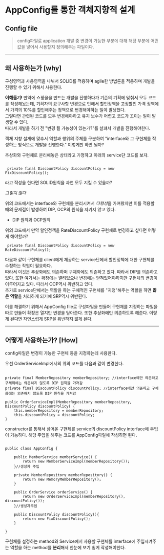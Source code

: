 # AppConfig를 통한 객체지향적 설계

## Config file

> config파일로 application 개발 중 변경이 가능한 부분에 대해 해당 부분에 어떤 값을 넣어서 사용할지 정의해주는 파일이다.

---

## 왜 사용하는가 [why]


구성영역과 사용영역을 나눠서 SOLID를 적용하며 agile한 방법론을 적용하며 개발을 진행할 수 있기 위해서 사용한다.

**이해돕기!**
만약에 쇼핑몰을 만드는 개발을 진행하다가 기존의 기획에 맞춰서 모두 코드를 작성해놨는데, 기획자의 요구사항 변경으로 인해서 할인정책을 고정할인 가격 정책에서 가격의 10%를 할인해주는 정책으로 변경해야하는 일이 발생했다.<br>
그렇다면 관련된 코드를 모두 변경해야하고 유지 보수가 어렵고 코드가 꼬이는 일이 발생할 수 있다.<br>
따라서 개발을 하기 전 "변경 될 가능성이 있는가?"를 살펴서 개발을 진행해야한다.<br>

객체 지향 설계에 맞추서 역할과 행위의 주체를 구분하여 "interface와 그 구현체를 작성하는 방식으로 개발을 진행한다." 이렇게만 하면 될까?<br>

추상화와 구현체로 분리해놓은 상태라고 가정하고 아래의 service단 코드를 보자.
```

 private final DiscountPolicy discountPolicy = new FixDiscountPolicy();

```
라고 작성을 한다면 SOLID원칙을 과연 모두 지킬 수 있을까?<br>

*그렇지 않다*<br>

위의 코드에서는 interface와 구현체를 분리시켜서 *다형성*을 가져왔지만 이를 적용할 때의 문제점이 발생하여 DIP, OCP의 원칙을 지키지 않고 있다.<br>

- DIP 원칙과 OCP원칙

위의 코드에서 만약 할인정책을 RateDiscountPolicy 구현체로 변경하고 싶다면 어떻게 해야할까?<br>
~~~
 private final DiscountPolicy discountPolicy = new RateDiscountPolicy();
~~~
다음과 같이 구현체를 client에게 제공하는 service단에서 할인정책에 대한 구현체를 수정하는 작업이 필요하다.<br>
따라서 이것은 추상화에도 의존하며 구체화에도 의존하고 있다. 따라서 DIP를 의존하고 있다. 또한 여기서는 확장에는 열려있으나 변경에는 닫혀있어야하지만 구현체의 변경이 이루어지고 있다. 따라서 OCP역시 위반하고 있다. <br>
추가로 service단에서는 역할을 하는 구체적인 구현체를 "지정"해주는 역할을 하면 **많은 역할**을 처리하게 되기에 SRP역시 위반된다.<br>

이를 해결하기 위해서 AppConfig file로 구성파일을 만들어 구현체를 지정하는 파일을 따로 만들어 확장은 열지만 변경을 닫아준다. 또한 추상화에만 의존하도록 해준다. 이렇게 된다면 자연스럽게 SRP을 위반하지 않게 된다.

---

## 어떻게 사용하는가? [How]

config파일은 변경이 가능한 구현체 등을 지정하는데 사용한다.

우선 OrderServiceImpl에서의 위의 코드를 다음과 같이 변경한다.
~~~

private final MemberRepository memberRepository; //interface에만 의존하고 구체화에는 의존하지 않도록 DIP 원칙을 가져감
private final DiscountPolicy discountPolicy; //interface에만 의존하고 구체화에는 의존하지 않도록 DIP 원칙을 가져감

public OrderServiceImpl(MemberRepository memberRepository, DiscountPolicy discountPolicy) {
    this.memberRepository = memberRepository;
    this.discountPolicy = discountPolicy;
}
~~~
constructor를 통해서 넘어온 구현체를 service의 discountPolicy interface에 주입이 가능하다. 해당 주입을 해주는 코드를 AppConfig파일에 작성하면 된다.

~~~

public class AppConfig {

    public MemberService memberService() {
        return new MemberServiceImpl(memberRepository());
    }//생성자 주입

    private MemberRepository memberRepository() {
        return new MemoryMemberRepository();
    }

    public OrderService orderService() {
        return new OrderServiceImpl(memberRepository(), discountPolicy());
    }//생성자주입

    public DiscountPolicy discountPolicy(){
        return new FixDiscountPolicy();
    }

}

~~~

구현체를 설정하는 method와 Service에서 사용할 구현체를 interface에 주입시켜주는 역할을 하는 method를 **분리**해서 한눈에 보기 쉽게 작성해야한다.<br>



